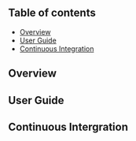 ## Table of contents
* [Overview](#overview)
* [User Guide](#user-guide)
* [Continuous Integration](#continuous-integration)

## Overview

## User Guide

## Continuous Intergration
